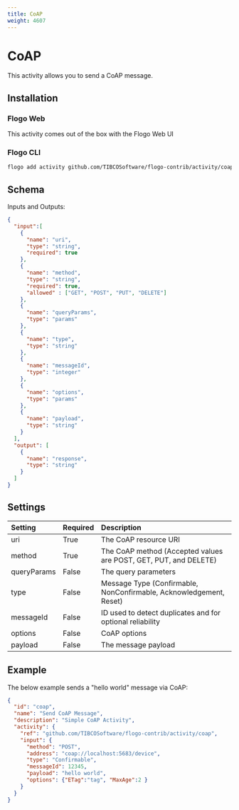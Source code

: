 ```yaml
---
title: CoAP
weight: 4607
---
```

# CoAP
This activity allows you to send a CoAP message.


## Installation
### Flogo Web
This activity comes out of the box with the Flogo Web UI
### Flogo CLI
```bash
flogo add activity github.com/TIBCOSoftware/flogo-contrib/activity/coap
```

## Schema
Inputs and Outputs:

```json
{
  "input":[
    {
      "name": "uri",
      "type": "string",
      "required": true
    },
    {
      "name": "method",
      "type": "string",
      "required": true,
      "allowed" : ["GET", "POST", "PUT", "DELETE"]
    },
    {
      "name": "queryParams",
      "type": "params"
    },
    {
      "name": "type",
      "type": "string"
    },
    {
      "name": "messageId",
      "type": "integer"
    },
    {
      "name": "options",
      "type": "params"
    },
    {
      "name": "payload",
      "type": "string"
    }
  ],
  "output": [
    {
      "name": "response",
      "type": "string"
    }
  ]
}
```

## Settings
| Setting     | Required | Description |
|:------------|:---------|:------------|
| uri         | True     | The CoAP resource URI |
| method      | True     | The CoAP method (Accepted values are POST, GET, PUT, and DELETE) |
| queryParams | False    | The query parameters |
| type        | False    | Message Type (Confirmable, NonConfirmable, Acknowledgement, Reset) |
| messageId   | False    | ID used to detect duplicates and for optional reliability |
| options     | False    | CoAP options |
| payload     | False    | The message payload |


## Example
The below example sends a "hello world" message via CoAP:

```json
{
  "id": "coap",
  "name": "Send CoAP Message",
  "description": "Simple CoAP Activity",
  "activity": {
    "ref": "github.com/TIBCOSoftware/flogo-contrib/activity/coap",
    "input": {
      "method": "POST",
      "address": "coap://localhost:5683/device",
      "type": "Confirmable",
      "messageId": 12345,
      "payload": "hello world",
      "options": {"ETag":"tag", "MaxAge":2 }
    }
  }
}
```